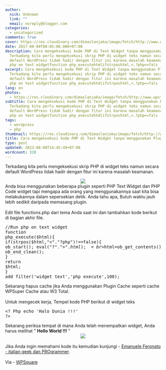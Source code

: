 ```yaml
---
author:
  nick: Unknown
  link: ""
  email: noreply@blogger.com
categories:
  - uncategorized
comments: true
cover: https://res.cloudinary.com/dimaslanjaka/image/fetch/http://www.wpstuffs.com/wp-content/uploads/2013/05/php-wordpress-300x197.jpg
date: 2017-08-04T08:05:00.000+07:00
description: Cara mengeksekusi kode PHP di Text Widget tanpa menggunakan Plugin
  Terkadang kita perlu mengeksekusi skrip PHP di widget teks namun secara
  default WordPress tidak hadir dengan fitur ini karena masalah keamanan. //Run
  php on text widgetfunction php_executehtmlifstrposhtml,<.?php==fals
excerpt: Cara mengeksekusi kode PHP di Text Widget tanpa menggunakan Plugin
  Terkadang kita perlu mengeksekusi skrip PHP di widget teks namun secara
  default WordPress tidak hadir dengan fitur ini karena masalah keamanan. //Run
  php on text widgetfunction php_executehtmlifstrposhtml,<.?php==fals
lang: en
photos:
  - https://res.cloudinary.com/dimaslanjaka/image/fetch/http://www.wpstuffs.com/wp-content/uploads/2013/05/php-wordpress-300x197.jpg
subtitle: Cara mengeksekusi kode PHP di Text Widget tanpa menggunakan Plugin
  Terkadang kita perlu mengeksekusi skrip PHP di widget teks namun secara
  default WordPress tidak hadir dengan fitur ini karena masalah keamanan. //Run
  php on text widgetfunction php_executehtmlifstrposhtml,<.?php==fals
tags:
  - wordpress
  - php
thumbnail: https://res.cloudinary.com/dimaslanjaka/image/fetch/http://www.wpstuffs.com/wp-content/uploads/2013/05/php-wordpress-300x197.jpg
title: Cara mengeksekusi kode PHP di Text Widget tanpa menggunakan Plugin
type: post
updated: 2023-08-08T14:45:49+07:00
wordcount: 328
---
```


Terkadang kita perlu mengeksekusi skrip PHP di widget teks namun secara default WordPress tidak hadir dengan fitur ini karena masalah keamanan.<br><div class="separator" style="clear: both; text-align: center;"><a href="https://res.cloudinary.com/dimaslanjaka/image/fetch/http://www.wpstuffs.com/wp-content/uploads/2013/05/php-wordpress-300x197.jpg" imageanchor="1" style="margin-left: 1em; margin-right: 1em;" rel="noopener noreferer nofollow"><img border="0" data-original-height="197" data-original-width="300" src="https://res.cloudinary.com/dimaslanjaka/image/fetch/http://www.wpstuffs.com/wp-content/uploads/2013/05/php-wordpress-300x197.jpg"></a></div>Anda bisa menggunakan beberapa plugin seperti PHP Text Widget dan PHP Code widget tapi mengapa ada orang yang menggunakannya saat kita bisa melakukannya dalam sepersekian detik. Anda tahu apa, Butuh waktu jauh lebih sedikit daripada memasang plugin.<br><br>Edit file functions.php dari tema Anda saat ini dan tambahkan kode berikut di bagian akhir file.<br><pre>//Run php on text widget<br>function php_execute($html){<br>if(strpos($html,"&lt;"."?php")!==false){ ob_start(); eval("?"."&gt;".$html);<br>$html=ob_get_contents();<br>ob_end_clean();<br>}<br>return $html;<br>}<br>add_filter('widget_text','php_execute',100);</pre>Sekarang hapus cache jika Anda menggunakan Plugin Cache seperti cache WPSuper Cache atau W3 Total.<br><br>Untuk mengecek kerja, Tempel kode PHP berikut di widget teks<br><pre>&lt;? Php echo 'Halo Dunia !!!' ?&gt;</pre>Sekarang periksa tempat di mana Anda telah menempatkan widget, Anda harus melihat " <b>Hello World !!!</b> "<br><div class="separator" style="clear: both; text-align: center;"><a href="https://res.cloudinary.com/dimaslanjaka/image/fetch/http://www.wpstuffs.com/wp-content/uploads/2013/05/hello-world-php-widget.png" imageanchor="1" style="margin-left: 1em; margin-right: 1em;" rel="noopener noreferer nofollow"><img border="0" data-original-height="70" data-original-width="268" src="https://res.cloudinary.com/dimaslanjaka/image/fetch/http://www.wpstuffs.com/wp-content/uploads/2013/05/hello-world-php-widget.png"></a></div><br>Jika Anda ingin memahami kode itu kemudian kunjungi - <a href="https://translate.googleusercontent.com/translate_c?depth=2&amp;nv=1&amp;rurl=translate.google.com&amp;sl=en&amp;sp=nmt4&amp;tl=id&amp;u=http://www.emanueleferonato.com/2011/04/11/executing-php-inside-a-wordpress-widget-without-any-plugin/&amp;usg=ALkJrhh34axLDLAkFT73kbmheCYdlTIvJw" target="_blank" rel="noopener noreferer nofollow"> Emanuele Feronato - italian geek dan PROgrammer</a>.<br><br>Via - <a href="https://translate.googleusercontent.com/translate_c?depth=2&amp;nv=1&amp;rurl=translate.google.com&amp;sl=en&amp;sp=nmt4&amp;tl=id&amp;u=http://www.wpsquare.com/execute-php-wordpress-text-widget-without-plugin/&amp;usg=ALkJrhgeZNEO10CoFQfjwJgpgpcOKG-uJA" target="_blank" rel="noopener noreferer nofollow"> WPSquare </a>